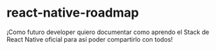 # react-native-roadmap
¡Como futuro developer quiero documentar como aprendo el Stack de React Native oficial para así poder compartirlo con todos!
